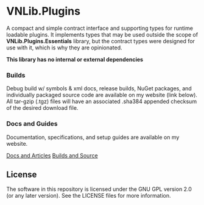 # VNLib.Plugins

A compact and simple contract interface and supporting types for runtime loadable plugins. It implements types that may be used outside the scope of **VNLib.Plugins.Essentials** library, but the contract types were designed for use with it, which is why they are opinionated. 

**This library has no internal or external dependencies**

### Builds
Debug build w/ symbols & xml docs, release builds, NuGet packages, and individually packaged source code are available on my website (link below). All tar-gzip (.tgz) files will have an associated .sha384 appended checksum of the desired download file.

### Docs and Guides
Documentation, specifications, and setup guides are available on my website.

[Docs and Articles](https://www.vaughnnugent.com/resources/software/articles?tags=docs,_VNLib.Plugins)
[Builds and Source](https://www.vaughnnugent.com/resources/software/modules/VNLib.Core)

## License 
The software in this repository is licensed under the GNU GPL version 2.0 (or any later version). See the LICENSE files for more information.